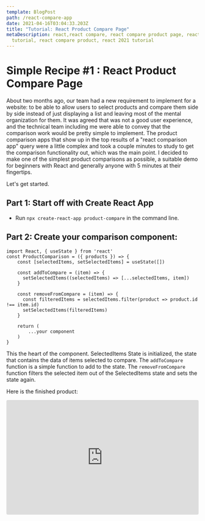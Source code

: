 ```yaml
---
template: BlogPost
path: /react-compare-app
date: 2021-04-16T03:04:33.203Z
title: "Tutorial: React Product Compare Page"
metaDescription: react,react compare, react compare product page, react
  tutorial, react compare product, react 2021 tutorial
---
```

# Simple Recipe #1 : React Product Compare Page

About two months ago, our team had a new requirement to implement for a website: to be able to allow users to select products and compare them side by side instead of just displaying a list and leaving most of the mental organization for them. It was agreed that was not a good user experience, and the technical team including me were able to convey that the comparison work would be pretty simple to implement. The product comparison apps that show up in the top results of a "react comparison app" query were a little complex and took a couple minutes to study to get the comparison functionality out, which was the main point.
I decided to make one of the simplest product comparisons as possible, a suitable demo for beginners with React and generally anyone with 5 minutes at their fingertips.

Let's get started.

## Part 1: Start off with Create React App
- Run `npx create-react-app product-compare` in the command line.

## Part 2: Create your comparison component:


```react
import React, { useState } from 'react'
const ProductComparison = ({ products }) => {
    const [selectedItems, setSelectedItems] = useState([])

    const addToCompare = (item) => {
      setSelectedItems((selectedItems) => [...selectedItems, item])
    }

    const removeFromCompare = (item) => {
      const filteredItems = selectedItems.filter(product => product.id !== item.id)
      setSelectedItems(filteredItems)
    }

    return (
        ...your component
    )
}

```

This the heart of the component. SelectedItems State is initialized, the state that contains the data of items selected to compare. The `addToCompare` function is a simple function to add to the state. The `removeFromCompare` function filters the selected item out of the SelectedItems state and sets the state again.


Here is the finished product:

<iframe
     src="https://codesandbox.io/embed/product-compare-demo-its11?fontsize=14&hidenavigation=1&theme=dark"
     style="width:100%; height:300px; border:0; border-radius: 4px; overflow:hidden;"
     title="redux-tk-clock"
     allow="accelerometer; ambient-light-sensor; camera; encrypted-media; geolocation; gyroscope; hid; microphone; midi; payment; usb; vr; xr-spatial-tracking"
     sandbox="allow-forms allow-modals allow-popups allow-presentation allow-same-origin allow-scripts"
></iframe>

